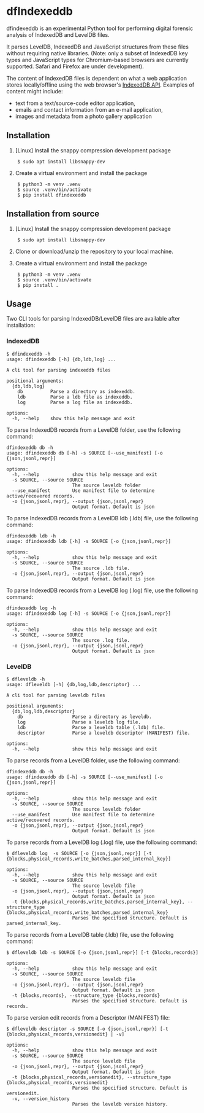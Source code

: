 # dfIndexeddb

dfindexeddb is an experimental Python tool for performing digital forensic
analysis of IndexedDB and LevelDB files.

It parses LevelDB, IndexedDB and JavaScript structures from these files without
requiring native libraries.  (Note: only a subset of IndexedDB key types and
JavaScript types for Chromium-based browsers are currently supported.  Safari
and Firefox are under development).

The content of IndexedDB files is dependent on what a web application stores
locally/offline using the web browser's
[IndexedDB API](https://www.w3.org/TR/IndexedDB/).  Examples of content might
include:
* text from a text/source-code editor application,
* emails and contact information from an e-mail application,
* images and metadata from a photo gallery application


## Installation

1. [Linux] Install the snappy compression development package

```
    $ sudo apt install libsnappy-dev
```

2. Create a virtual environment and install the package

```
    $ python3 -m venv .venv
    $ source .venv/bin/activate
    $ pip install dfindexeddb
```

## Installation from source

1. [Linux] Install the snappy compression development package

```
    $ sudo apt install libsnappy-dev
```

2. Clone or download/unzip the repository to your local machine.

3. Create a virtual environment and install the package

```
    $ python3 -m venv .venv
    $ source .venv/bin/activate
    $ pip install .
```

## Usage

Two CLI tools for parsing IndexedDB/LevelDB files are available after
installation:


### IndexedDB

```
$ dfindexeddb -h
usage: dfindexeddb [-h] {db,ldb,log} ...

A cli tool for parsing indexeddb files

positional arguments:
  {db,ldb,log}
    db          Parse a directory as indexeddb.
    ldb         Parse a ldb file as indexeddb.
    log         Parse a log file as indexeddb.

options:
  -h, --help    show this help message and exit
```

To parse IndexedDB records from a LevelDB folder, use the following command:

```
dfindexeddb db -h
usage: dfindexeddb db [-h] -s SOURCE [--use_manifest] [-o {json,jsonl,repr}]

options:
  -h, --help            show this help message and exit
  -s SOURCE, --source SOURCE
                        The source leveldb folder
  --use_manifest        Use manifest file to determine active/recovered records.
  -o {json,jsonl,repr}, --output {json,jsonl,repr}
                        Output format. Default is json
```

To parse IndexedDB records from a LevelDB ldb (.ldb) file, use the following 
command:

```
dfindexeddb ldb -h
usage: dfindexeddb ldb [-h] -s SOURCE [-o {json,jsonl,repr}]

options:
  -h, --help            show this help message and exit
  -s SOURCE, --source SOURCE
                        The source .ldb file.
  -o {json,jsonl,repr}, --output {json,jsonl,repr}
                        Output format. Default is json
```

To parse IndexedDB records from a LevelDB log (.log) file, use the following 
command:

```
dfindexeddb log -h
usage: dfindexeddb log [-h] -s SOURCE [-o {json,jsonl,repr}]

options:
  -h, --help            show this help message and exit
  -s SOURCE, --source SOURCE
                        The source .log file.
  -o {json,jsonl,repr}, --output {json,jsonl,repr}
                        Output format. Default is json
```

### LevelDB

```
$ dfleveldb -h
usage: dfleveldb [-h] {db,log,ldb,descriptor} ...

A cli tool for parsing leveldb files

positional arguments:
  {db,log,ldb,descriptor}
    db                  Parse a directory as leveldb.
    log                 Parse a leveldb log file.
    ldb                 Parse a leveldb table (.ldb) file.
    descriptor          Parse a leveldb descriptor (MANIFEST) file.

options:
  -h, --help            show this help message and exit
```

To parse records from a LevelDB folder, use the following command:

```
dfindexeddb db -h
usage: dfindexeddb db [-h] -s SOURCE [--use_manifest] [-o {json,jsonl,repr}]

options:
  -h, --help            show this help message and exit
  -s SOURCE, --source SOURCE
                        The source leveldb folder
  --use_manifest        Use manifest file to determine active/recovered records.
  -o {json,jsonl,repr}, --output {json,jsonl,repr}
                        Output format. Default is json
```

To parse records from a LevelDB log (.log) file, use the following command:

```
$ dfleveldb log  -s SOURCE [-o {json,jsonl,repr}] [-t {blocks,physical_records,write_batches,parsed_internal_key}]

options:
  -h, --help            show this help message and exit
  -s SOURCE, --source SOURCE
                        The source leveldb file
  -o {json,jsonl,repr}, --output {json,jsonl,repr}
                        Output format. Default is json
  -t {blocks,physical_records,write_batches,parsed_internal_key}, --structure_type {blocks,physical_records,write_batches,parsed_internal_key}
                        Parses the specified structure. Default is parsed_internal_key.
```

To parse records from a LevelDB table (.ldb) file, use the following command:

```
$ dfleveldb ldb -s SOURCE [-o {json,jsonl,repr}] [-t {blocks,records}]

options:
  -h, --help            show this help message and exit
  -s SOURCE, --source SOURCE
                        The source leveldb file
  -o {json,jsonl,repr}, --output {json,jsonl,repr}
                        Output format. Default is json
  -t {blocks,records}, --structure_type {blocks,records}
                        Parses the specified structure. Default is records.
```

To parse version edit records from a Descriptor (MANIFEST) file:

```
$ dfleveldb descriptor -s SOURCE [-o {json,jsonl,repr}] [-t {blocks,physical_records,versionedit} | -v]

options:
  -h, --help            show this help message and exit
  -s SOURCE, --source SOURCE
                        The source leveldb file
  -o {json,jsonl,repr}, --output {json,jsonl,repr}
                        Output format. Default is json
  -t {blocks,physical_records,versionedit}, --structure_type {blocks,physical_records,versionedit}
                        Parses the specified structure. Default is versionedit.
  -v, --version_history
                        Parses the leveldb version history.
```
